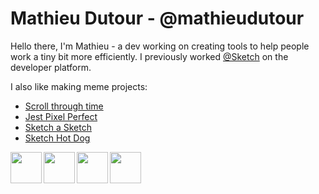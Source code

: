 # Mathieu Dutour - @mathieudutour

Hello there, I'm Mathieu - a dev working on creating tools to help people work a tiny bit more efficiently. I previously worked [@Sketch](https://sketch.com) on the developer platform.

I also like making meme projects:

- [Scroll through time](https://github.com/mathieudutour/scroll-through-time)
- [Jest Pixel Perfect](https://github.com/offsetearth/jest-pixel-perfect)
- [Sketch a Sketch](https://github.com/mathieudutour/sketch-a-sketch)
- [Sketch Hot Dog](https://github.com/mathieudutour/sketch-hotdog)

<a href="https://twitter.com/mathieudutour"><img align="left" width="50" height="50" src="https://github.com/mathieudutour/mathieudutour/raw/master/assets/twitter.png"></a>
<a href="https://dribbble.com/mathieudutour"><img align="left" width="50" height="50" src="https://github.com/mathieudutour/mathieudutour/raw/master/assets/dribbble.png"></a>
<a href="https://discordapp.com/users/380325824286687233"><img align="left" width="50" height="50" src="https://github.com/mathieudutour/mathieudutour/raw/master/assets/discord.png"></a>
<a href="https://instagram.com/mathieudutour"><img align="left" width="50" height="50" src="https://github.com/mathieudutour/mathieudutour/raw/master/assets/instagram.png"></a>
